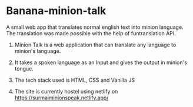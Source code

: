 # Banana-minion-talk
A small web app that translates normal english text into minion language. The translation was made possible with the help of funtranslation API.

1. Minion Talk is a web application that can translate any language to minion's language.

2. It takes a spoken language as an Input and gives the output in minion's tongue.

3. The tech stack used is HTML, CSS and Vanilla JS

4. The site is currently hostel using netlify on https://surmaiminionspeak.netlify.app/
